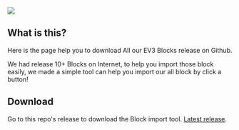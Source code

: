 ![](https://i.imgur.com/fK5AwJ3.png)
## What is this?

Here is the page help you to download All our EV3 Blocks release on Github.

We had release 10+ Blocks on Internet, to help you import those block easily, we made a simple tool can help you import our all block by click a button!


## Download

Go to this repo's release to download the Block import tool. [Latest release](https://github.com/a10036gt/OFDL-EV3_Blocks-Collections/releases).
